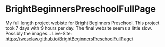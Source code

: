# BrightBeginnersPreschoolFullPage
My full length project webiste for Bright Beginners Preschool. This project took 7 days with 9 hours per day. The final website seems a little slow. Possibly the images...
Live-Site: https://wesclaw.github.io/BrightBeginnersPreschoolFullPage/
